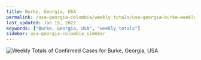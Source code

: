 ```yaml
---
title: Burke, Georgia, USA
permalink: /usa-georgia-columbia/weekly_totals/usa-georgia-burke-weekly_totals.html
last_updated: Jan 15, 2022
keywords: ["Burke, Georgia, USA", "weekly totals"]
sidebar: usa-georgia-columbia_sidebar
---
```


![Weekly Totals of Confirmed Cases for Burke, Georgia, USA](/covid_tracker/images/graphs/usa-georgia-burke-weekly_totals_graph.png)
